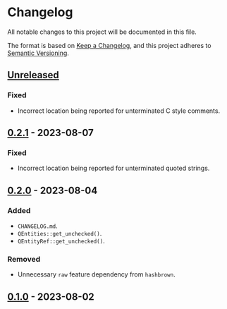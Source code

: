 # Changelog

All notable changes to this project will be documented in this file.

The format is based on [Keep a Changelog](https://keepachangelog.com/en/1.0.0/),
and this project adheres to [Semantic Versioning](https://semver.org/spec/v2.0.0.html).

## [Unreleased]


### Fixed
- Incorrect location being reported for unterminated C style comments.

## [0.2.1] - 2023-08-07

### Fixed
- Incorrect location being reported for unterminated quoted strings.

## [0.2.0] - 2023-08-04

### Added
- `CHANGELOG.md`.
- `QEntities::get_unchecked()`.
- `QEntityRef::get_unchecked()`.

### Removed
- Unnecessary `raw` feature dependency from `hashbrown`.

## [0.1.0] - 2023-08-02

[unreleased]: https://github.com/IanE9/qentities/compare/v0.2.1...HEAD
[0.2.1]: https://github.com/IanE9/qentities/compare/v0.2.0...v0.2.1
[0.2.0]: https://github.com/IanE9/qentities/compare/v0.1.0...v0.2.0
[0.1.0]: https://github.com/IanE9/qentities/releases/tag/v0.1.0
